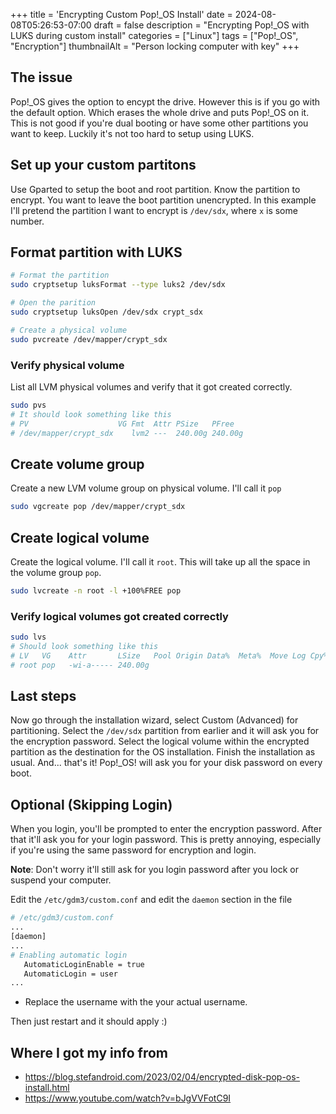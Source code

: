 +++
title = 'Encrypting Custom Pop!_OS Install'
date = 2024-08-08T05:26:53-07:00
draft = false
description = "Encrypting Pop!_OS with LUKS during custom install"
categories = ["Linux"]
tags = ["Pop!_OS", "Encryption"]
thumbnailAlt = "Person locking computer with key"
+++

## The issue

Pop!\_OS gives the option to encypt the drive. However this is if you go with
the default option. Which erases the whole drive and puts Pop!\_OS on it. This
is not good if you're dual booting or have some other partitions you want to
keep. Luckily it's not too hard to setup using LUKS.

## Set up your custom partitons

Use Gparted to setup the boot and root partition. Know the partition to encrypt.
You want to leave the boot partition unencrypted. In this example I'll pretend
the partition I want to encrypt is `/dev/sdx`, where `x` is some number.

## Format partition with LUKS

```bash
# Format the partition
sudo cryptsetup luksFormat --type luks2 /dev/sdx

# Open the parition
sudo cryptsetup luksOpen /dev/sdx crypt_sdx

# Create a physical volume
sudo pvcreate /dev/mapper/crypt_sdx
```

### Verify physical volume

List all LVM physical volumes and verify that it got created correctly.

```bash
sudo pvs
# It should look something like this
# PV                    VG Fmt  Attr PSize   PFree
# /dev/mapper/crypt_sdx    lvm2 ---  240.00g 240.00g
```

## Create volume group

Create a new LVM volume group on physical volume. I'll call it `pop`

```bash
sudo vgcreate pop /dev/mapper/crypt_sdx
```

## Create logical volume

Create the logical volume. I'll call it `root`. This will take up all the space
in the volume group `pop`.

```bash
sudo lvcreate -n root -l +100%FREE pop
```

### Verify logical volumes got created correctly

```bash
sudo lvs
# Should look something like this
# LV   VG    Attr       LSize   Pool Origin Data%  Meta%  Move Log Cpy%Sync Convert
# root pop   -wi-a----- 240.00g
```

## Last steps

Now go through the installation wizard, select Custom (Advanced) for
partitioning. Select the `/dev/sdx` partition from earlier and it will ask you
for the encryption password. Select the logical volume within the encrypted
partition as the destination for the OS installation. Finish the installation as
usual. And... that's it! Pop!\_OS! will ask you for your disk password on every
boot.

## Optional (Skipping Login)

When you login, you'll be prompted to enter the encryption password. After that
it'll ask you for your login password. This is pretty annoying, especially if
you're using the same password for encryption and login.

**Note**: Don't worry it'll still ask for you login password after you lock
or suspend your computer.

Edit the `/etc/gdm3/custom.conf` and edit the `daemon` section in the file

```bash
# /etc/gdm3/custom.conf
...
[daemon]
...
# Enabling automatic login
   AutomaticLoginEnable = true
   AutomaticLogin = user
...
```

- Replace the username with the your actual username.

Then just restart and it should apply :)

## Where I got my info from

- https://blog.stefandroid.com/2023/02/04/encrypted-disk-pop-os-install.html
- https://www.youtube.com/watch?v=bJgVVFotC9I
